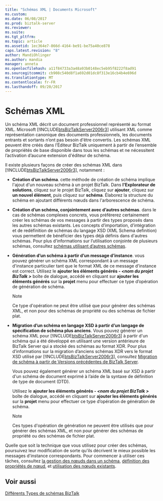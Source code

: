 ```yaml
---
title: "Schémas XML | Documents Microsoft"
ms.custom: 
ms.date: 06/08/2017
ms.prod: biztalk-server
ms.reviewer: 
ms.suite: 
ms.tgt_pltfrm: 
ms.topic: article
ms.assetid: 1ec364e7-866d-4164-be91-be75a40ce878
caps.latest.revision: "8"
author: MandiOhlinger
ms.author: mandia
manager: anneta
ms.openlocfilehash: a11f84733a3a48a93b0148ec5eb95f8222f8ad91
ms.sourcegitcommit: cb908c540d8f1a692d01dc8f313e16cb4b4e696d
ms.translationtype: MT
ms.contentlocale: fr-FR
ms.lasthandoff: 09/20/2017
---
```

# <a name="xml-schemas"></a>Schémas XML
Un schéma XML décrit un document professionnel représenté au format XML. Microsoft [!INCLUDE[btsBizTalkServer2006r3](../includes/btsbiztalkserver2006r3-md.md)] utilisant XML comme représentation canonique des documents professionnels, les documents entrants et sortants n’ont pas besoin d'être convertis. Les schémas XML peuvent être créés dans l’Éditeur BizTalk uniquement à partir de l’ensemble de propriétés de base disponible dans tous les schémas et ne nécessitent l’activation d’aucune extension d'éditeur de schéma.  
  
 Il existe plusieurs façons de créer des schémas XML dans [!INCLUDE[btsBizTalkServer2006r3](../includes/btsbiztalkserver2006r3-md.md)], notamment :  
  
-   **Création d’un schéma**. cette méthode de création de schéma implique l'ajout d'un nouveau schéma à un projet BizTalk. Dans **l’Explorateur de solutions**, cliquez sur le projet BizTalk, cliquez sur **ajouter**, cliquez sur **un nouvel élément**, puis cliquez sur **schéma**. Élaborez la structure du schéma en ajoutant différents nœuds dans l'arborescence de schéma.  
  
-   **Création d’un schéma, conjointement avec d’autres schémas**. dans le cas de schémas complexes concrets, vous préférerez certainement créer les schémas de vos messages à partir des types proposés dans les autres schémas existants. Les concepts d’importation, d’intégration et de redéfinition de schémas du langage XSD (XML Schema definition) vous permettent de bénéficier des types déjà définis dans d'autres schémas. Pour plus d’informations sur l’utilisation conjointe de plusieurs schémas, consultez [schémas utilisant d’autres schémas](../core/schemas-that-use-other-schemas.md).  
  
-   **Génération d’un schéma à partir d’un message d’instance**. vous pouvez générer un schéma XML correspondant à un message d'instance particulier tant que le format XML de ce message d'instance est correct. Utilisez le **ajouter les éléments générés -  *\<nom du projet BizTalk >***  boîte de dialogue, accédé en cliquant sur **ajouter les éléments générés** sur la **projet**  menu pour effectuer ce type d’opération de génération de schéma.  
  
    > [!NOTE]
    >  Ce type d'opération ne peut être utilisé que pour générer des schémas XML, et non pour des schémas de propriété ou des schémas de fichier plat.  
  
-   **Migration d’un schéma en langage XSD à partir d’un langage de spécification de schéma plus anciens**. Vous pouvez générer un schéma XML pour [!INCLUDE[btsBizTalkServer2006r3](../includes/btsbiztalkserver2006r3-md.md)] à partir d'un schéma qui a été développé en utilisant une version antérieure de BizTalk Server qui a stocké des schémas au format XDR. Pour plus d’informations sur la migration d’anciens schémas XDR vers le format XSD utilisé par [!INCLUDE[btsBizTalkServer2006r3](../includes/btsbiztalkserver2006r3-md.md)], consultez [Migration de schéma à partir de Versions précédentes de BizTalk Server](../core/schema-migration-from-previous-versions-of-biztalk-server.md).  
  
     Vous pouvez également générer un schéma XML basé sur XSD à partir d'un schéma de document exprimé à l’aide de la syntaxe de définition de type de document (DTD).  
  
     Utilisez le **ajouter les éléments générés -  *\<nom du projet BizTalk >***  boîte de dialogue, accédé en cliquant sur **ajouter les éléments générés** sur la **projet**  menu pour effectuer ce type d’opération de génération de schéma.  
  
    > [!NOTE]
    >  Ces types d'opération de génération ne peuvent être utilisés que pour générer des schémas XML, et non pour générer des schémas de propriété ou des schémas de fichier plat.  
  
 Quelle que soit la technique que vous utilisez pour créer des schémas, poursuivez leur modification de sorte qu'ils décrivent le mieux possible les messages d'instance correspondants. Pour commencer à utiliser ces tâches, consultez [la gestion des nœuds dans un schéma](../core/managing-the-nodes-within-a-schema.md), [définition des propriétés de nœud](../core/how-to-set-node-properties.md), et [utilisation des nœuds existants](../core/working-with-existing-nodes.md).  
  
## <a name="see-also"></a>Voir aussi  
 [Différents Types de schémas BizTalk](../core/different-types-of-biztalk-schemas.md)